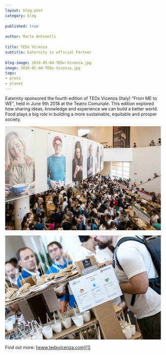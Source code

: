 ```yaml
---
layout: blog-post
category: blog

published: true

author: Marta Antonelli

title: TEDx Vicenza
subtitle: Eaternity is official Partner

blog-image: 2018-05-04-TEDx-Vicenza.jpg
image: 2018-05-04-TEDx-Vicenza.jpg
tags:
- press
- planet
---
```


Eaternity sponsored the fourth edition of TEDx Vicenza (Italy) “From ME to WE”, held in June 9th 2018 at the Teatro Comunale. This edition explored how sharing ideas, knowledge and experience we can build a better world. Food plays a big role in building a more sustainable, equitable and prosper society.

![pub](/img/blog/2018-05-04-TEDx-Vicenza/TEDxVicenza2.jpg "Eaternity @ TEDx Vicenza")

![pub2](/img/blog/2018-05-04-TEDx-Vicenza/TEDxVicenza.jpg "TEDx Vicenza climate friendly food with Eaternity")

Find out more: [www.tedxvicenza.com][1]

[1]: https://www.tedxvicenza.com/en/
